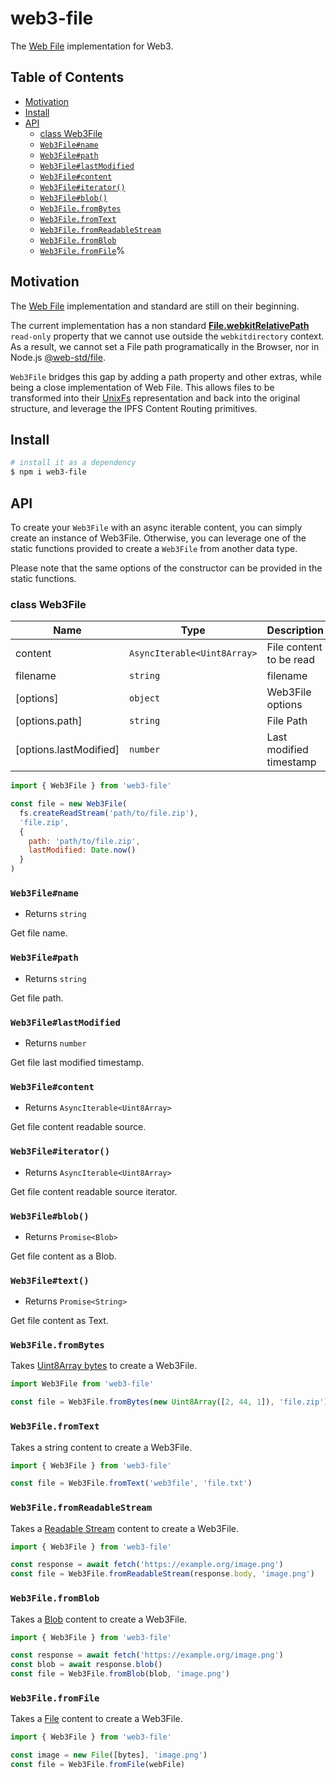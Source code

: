 # web3-file

The [Web File](https://developer.mozilla.org/en-US/docs/Web/API/File) implementation for Web3.

## Table of Contents

* [Motivation](#motivation)
* [Install](#install)
* [API](#api)
  + [class Web3File](#class-web3file)
  + [`Web3File#name`](#web3filename)
  + [`Web3File#path`](#web3filepath)
  + [`Web3File#lastModified`](#web3filelastmodified)
  + [`Web3File#content`](#web3filecontent)
  + [`Web3File#iterator()`](#web3fileiterator)
  + [`Web3File#blob()`](#web3fileblob)
  + [`Web3File.fromBytes`](#web3filefrombytes)
  + [`Web3File.fromText`](#web3filefromtext)
  + [`Web3File.fromReadableStream`](#web3filefromreadablestream)
  + [`Web3File.fromBlob`](#web3filefromblob)
  + [`Web3File.fromFile`](#web3filefromfile)%

## Motivation

The [Web File](https://developer.mozilla.org/en-US/docs/Web/API/File) implementation and standard are still on their beginning.

The current implementation has a non standard [**File.webkitRelativePath**](https://developer.mozilla.org/en-US/docs/Web/API/File/webkitRelativePath) `read-only` property that we cannot use outside the `webkitdirectory` context. As a result, we cannot set a File path programatically in the Browser, nor in Node.js [@web-std/file](https://github.com/web-std/io/tree/main/file).

`Web3File` bridges this gap by adding a path property and other extras, while being a close implementation of Web File. This allows 
files to be transformed into their [UnixFs](https://github.com/ipfs/specs/blob/master/UNIXFS.md) representation and back into the original structure, and leverage the IPFS Content Routing primitives.

## Install

```sh
# install it as a dependency
$ npm i web3-file
```

## API

To create your `Web3File` with an async iterable content, you can simply create an instance of Web3File. Otherwise, you can leverage one of the static functions provided to create a `Web3File` from another data type.

Please note that the same options of the constructor can be provided in the static functions.

### class Web3File

| Name | Type | Description |
|------|------|-------------|
| content | `AsyncIterable<Uint8Array>` | File content to be read |
| filename | `string` | filename |
| [options] | `object` | Web3File options |
| [options.path] | `string` | File Path |
| [options.lastModified] | `number` | Last modified timestamp |

```js
import { Web3File } from 'web3-file'

const file = new Web3File(
  fs.createReadStream('path/to/file.zip'),
  'file.zip',
  {
    path: 'path/to/file.zip',
    lastModified: Date.now()
  }
)
```

### `Web3File#name`

- Returns `string`

Get file name.

### `Web3File#path`

- Returns `string`

Get file path.

### `Web3File#lastModified`

- Returns `number`

Get file last modified timestamp.

### `Web3File#content`

- Returns `AsyncIterable<Uint8Array>`

Get file content readable source.

### `Web3File#iterator()`

- Returns `AsyncIterable<Uint8Array>`

Get file content readable source iterator.

### `Web3File#blob()`

- Returns `Promise<Blob>`

Get file content as a Blob.

### `Web3File#text()`

- Returns `Promise<String>`

Get file content as Text.

### `Web3File.fromBytes`

Takes [Uint8Array bytes](https://developer.mozilla.org/en-US/docs/Web/JavaScript/Reference/Global_Objects/Uint8Array) to create a Web3File.

```js
import Web3File from 'web3-file'

const file = Web3File.fromBytes(new Uint8Array([2, 44, 1]), 'file.zip')
```

### `Web3File.fromText`

Takes a string content to create a Web3File.

```js
import { Web3File } from 'web3-file'

const file = Web3File.fromText('web3file', 'file.txt')
```

### `Web3File.fromReadableStream`

Takes a [Readable Stream](https://developer.mozilla.org/en-US/docs/Web/API/ReadableStream) content to create a Web3File.

```js
import { Web3File } from 'web3-file'

const response = await fetch('https://example.org/image.png')
const file = Web3File.fromReadableStream(response.body, 'image.png')
```

### `Web3File.fromBlob`

Takes a [Blob](https://developer.mozilla.org/en-US/docs/Web/API/Blob) content to create a Web3File.

```js
import { Web3File } from 'web3-file'

const response = await fetch('https://example.org/image.png')
const blob = await response.blob()
const file = Web3File.fromBlob(blob, 'image.png')
```

### `Web3File.fromFile`

Takes a [File](https://developer.mozilla.org/en-US/docs/Web/API/File) content to create a Web3File.

```js
import { Web3File } from 'web3-file'

const image = new File([bytes], 'image.png')
const file = Web3File.fromFile(webFile)
```
